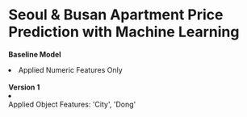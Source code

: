 # Seoul & Busan Apartment Price Prediction with Machine Learning

<strong>Baseline Model</strong>
<br>
<li>
Applied Numeric Features Only
</li>

<br>
<strong>Version 1</strong>
<br>
<li>
  <br>
Applied Object Features: 'City', 'Dong'
</li>



